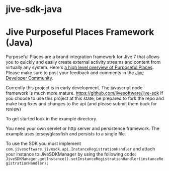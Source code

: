 jive-sdk-java
=============


# Jive Purposeful Places Framework (Java)
 Purposeful Places are a brand integration framework for Jive 7 that allows you to quickly and easily create external activity streams and content from virtually any system.
 Here's [a high level overview of Purposeful Places](https://github.com/jivesoftware/jive-sdk/blob/master/docs/overview.md). Please make sure to post your feedback and comments in the [Jive Developer Community](https://community.jivesoftware.com/community/developer).

 Currently this project is in early development.  The javascript node framework is much more mature. https://github.com/jivesoftware/jive-sdk
 If you choose to use this project at this state, be prepared to fork the repo and make bug fixes and changes to the api (and please submit them back for review)

 To get started look in the example directory.

 You need your own servlet or http server  and persistence framework.  The example uses jersey/glassfish and
 persists to a single file.

To use the SDK you must implement `com.jivesoftware.jivesdk.api.InstanceRegistrationHandler` and attach your instance to
JiveSDKManager by using the following code:
	`JiveSDKManager.getInstance().setInstanceRegistrationHandler(instanceRegistrationHandler);`